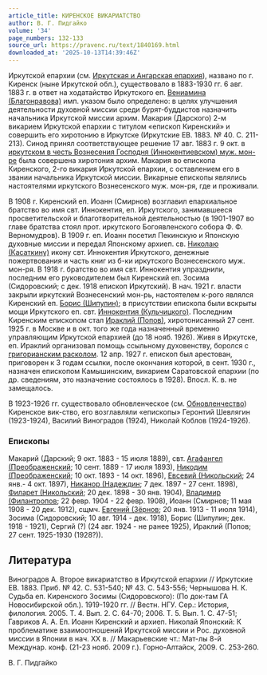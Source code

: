```yaml
---
article_title: КИРЕНСКОЕ ВИКАРИАТСТВО
author: В. Г. Пидгайко
volume: '34'
page_numbers: 132-133
source_url: https://pravenc.ru/text/1840169.html
downloaded_at: '2025-10-13T14:39:46Z'
---
```


Иркутской епархии (см. [Иркутская и Ангарская епархия](<https://pravenc.ru/text/Иркутская и Ангарская епархия.html>)), названо по г. Киренск (ныне Иркутской обл.), существовало в 1883-1930 гг. 6 авг. 1883 г. в ответ на ходатайство Иркутского еп. [Вениамина (Благонравова)](https://pravenc.ru/text/ВЕНИАМИН.html) имп. указом было определено: в целях улучшения деятельности духовной миссии среди бурят-буддистов назначить начальника Иркутской миссии архим. Макария (Дарского) 2-м викарием Иркутской епархии с титулом «епископ Киренский» и совершить его хиротонию в Иркутске (Иркутские ЕВ. 1883. № 40. С. 211-213). Синод принял соответствующее решение 17 авг. 1883 г. 9 окт. в [иркутском в честь Вознесения Господня (Иннокентиевском) муж. мон-ре](<https://pravenc.ru/text/иркутском в честь Вознесения Господня (Иннокентиевском) муж  мон-ре.html>) была совершена хиротония архим. Макария во епископа Киренского, 2-го викария Иркутской епархии, с оставлением его в звании начальника Иркутской миссии. Викарные епископы являлись настоятелями иркутского Вознесенского муж. мон-ря, где и проживали.

В 1908 г. Киренский еп. Иоанн (Смирнов) возглавил епархиальное братство во имя свт. Иннокентия, еп. Иркутского, занимавшееся просветительской и благотворительной деятельностью (в 1901-1907 во главе братства стоял прот. иркутского Богоявленского собора Ф. Ф. Верномудров). В 1909 г. еп. Иоанн посетил Пекинскую и Японскую духовные миссии и передал Японскому архиеп. св. [Николаю (Касаткину)](<https://pravenc.ru/text/Николаю (Касаткину).html>) икону свт. Иннокентия Иркутского, денежные пожертвования и часть книг из б-ки иркутского Вознесенского муж. мон-ря. В 1918 г. братство во имя свт. Иннокентия упразднили, последним его руководителем был Киренский еп. Зосима (Сидоровский; с дек. 1918 епископ Иркутский). В нач. 1921 г. власти закрыли иркутский Вознесенский мон-рь, настоятелем к-рого являлся Киренский еп. [Борис (Шипулин)](<https://pravenc.ru/text/Борис (Шипулин).html>); в присутствии епископа были вскрыты мощи Иркутского еп. свт. [Иннокентия (Кульчицкого)](https://pravenc.ru/text/Иннокентий.html). Последним Киренским епископом стал [Ираклий (Попов)](<https://pravenc.ru/text/Ираклий (Попов).html>), хиротонисанный 27 сент. 1925 г. в Москве и в окт. того же года назначенный временно управляющим Иркутской епархией (до 18 нояб. 1926). Живя в Иркутске, еп. Ираклий организовал помощь ссыльному духовенству, боролся с [григорианским расколом](<https://pravenc.ru/text/григорианским расколом.html>). 12 апр. 1927 г. епископ был арестован, приговорен к 3 годам ссылки, после окончания которой, в сент. 1930 г., назначен епископом Камышинским, викарием Саратовской епархии (по др. сведениям, это назначение состоялось в 1928). Впосл. К. в. не замещалось.

В 1923-1926 гг. существовало обновленческое (см. [Обновленчество](https://pravenc.ru/text/Обновленчество.html)) Киренское вик-ство, его возглавляли «епископы» Геронтий Шевлягин (1923-1924), Василий Виноградов (1924), Николай Коблов (1924-1926).

### Епископы

Макарий (Дарский; 9 окт. 1883 - 15 июля 1889), свт. [Агафангел (Преображенский](<https://pravenc.ru/text/Агафангел (Преображенский.html>); 10 сент. 1889 - 17 июля 1893), [Никодим (Преображенский](<https://pravenc.ru/text/Никодим (Преображенский.html>); 10 окт. 1893 - 14 окт. 1896), [Евсевий (Никольский](<https://pravenc.ru/text/Евсевий (Никольский.html>); 24 янв.- 4 окт. 1897), [Никанор (Надеждин](<https://pravenc.ru/text/Никанор (Надеждин.html>); 7 дек. 1897 - 27 сент. 1898), [Филарет (Никольский](<https://pravenc.ru/text/Филарет (Никольский.html>); 20 дек. 1898 - 30 янв. 1904), [Владимир (Филантропов](<https://pravenc.ru/text/Владимир (Филантропов.html>); 22 февр. 1904 - 22 февр. 1908), Иоанн (Смирнов; 11 мая 1908 - 20 дек. 1912), сщмч. [Евгений (Зёрнов](<https://pravenc.ru/text/Евгений (Зёрнов.html>); 20 янв. 1913 - 11 июля 1914), Зосима (Сидоровский; 10 авг. 1914 - дек. 1918), Борис (Шипулин; дек. 1918 - 1921), Сергий (?) (24 авг. 1924 - не ранее 1925), Ираклий (Попов; 27 сент. 1925-1930 (1928?)).

## Литература

Виноградов А. Второе викариатство в Иркутской епархии // Иркутские ЕВ. 1883. Приб. № 42. С. 531-540; № 43. С. 543-556; Чернышова Н. К. Судьба еп. Киренского Зосимы (Сидоровского): (По док-там ГА Новосибирской обл.). 1919-1920 гг. // Вестн. НГУ. Сер.: История, филология. 2005. Т. 4. Вып. 2. С. 64-70; 2006. Т. 5. Вып. 1. С. 47-51; Гавриков А. А. Еп. Иоанн Киренский и архиеп. Николай Японский: К проблематике взаимоотношений Иркутской миссии и Рос. духовной миссии в Японии в нач. XX в. // Макарьевские чт.: Мат-лы 8-й Междунар. конф. (21-23 нояб. 2009 г.). Горно-Алтайск, 2009. С. 253-260.

В. Г. Пидгайко
